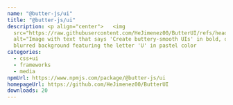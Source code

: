 ```yaml
---
name: "@butter-js/ui"
title: "@butter-js/ui"
description: <p align="center">   <img
  src="https://raw.githubusercontent.com/HeJimenez00/ButterUI/refs/heads/main/src/assets/OG.jpg"
  alt="Image with text that says 'Create buttery-smooth UIs' in bold, over a
  blurred background featuring the letter 'U' in pastel color
categories:
  - css+ui
  - frameworks
  - media
npmUrl: https://www.npmjs.com/package/@butter-js/ui
homepageUrl: https://github.com/HeJimenez00/ButterUI
downloads: 20
---
```

